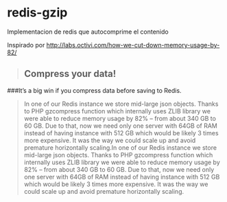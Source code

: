 # redis-gzip
Implementacion de redis que autocomprime el contenido


Inspirado por
http://labs.octivi.com/how-we-cut-down-memory-usage-by-82/


> ## Compress your data!
###It’s a big win if you compress data before saving to Redis.

> In one of our Redis instance we store mid-large json objects. Thanks to PHP gzcompress function which internally uses ZLIB library we were able to reduce memory usage by 82% – from about 340 GB to 60 GB. Due to that, now we need only one server with 64GB of RAM instead of having instance with 512 GB which would be likely 3 times more expensive. It was the way we could scale up and avoid premature horizontally scaling.In one of our Redis instance we store mid-large json objects. Thanks to PHP gzcompress function which internally uses ZLIB library we were able to reduce memory usage by 82% – from about 340 GB to 60 GB. Due to that, now we need only one server with 64GB of RAM instead of having instance with 512 GB which would be likely 3 times more expensive. It was the way we could scale up and avoid premature horizontally scaling.

